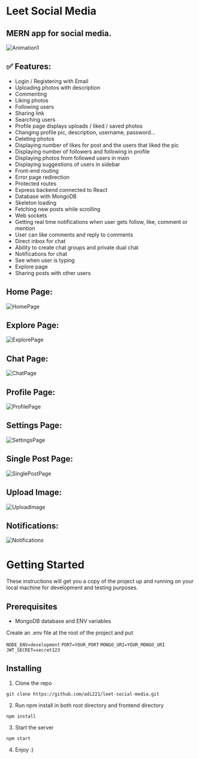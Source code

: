 # Leet Social Media

## MERN app for social media.

![Animation1](https://user-images.githubusercontent.com/34806925/126061695-30fca5aa-ec2d-43e9-8671-34451ad86dad.gif)

## ✅ Features:

- Login / Registering with Email
- Uploading photos with description
- Commenting
- Liking photos
- Following users
- Sharing link
- Searching users
- Profile page displays uploads / liked / saved photos
- Changing profile pic, description, username, password...
- Deleting photos
- Displaying number of likes for post and the users that liked the pic
- Displaying number of followers and following in profile
- Displaying photos from followed users in main
- Displaying suggestions of users in sidebar
- Front-end routing
- Error page redirection
- Protected routes
- Express backend connected to React
- Database with MongoDB
- Skeleton loading
- Fetching new posts while scrolling
- Web sockets
- Getting real time notifications when user gets follow, like, comment or mention
- User can like comments and reply to comments
- Direct inbox for chat
- Ability to create chat groups and private dual chat
- Notifications for chat
- See when user is typing
- Explore page
- Sharing posts with other users

## Home Page:

![HomePage](https://user-images.githubusercontent.com/34806925/126061709-35859048-0e46-4466-b0a5-a634742d3c4b.png)

## Explore Page:

![ExplorePage](https://user-images.githubusercontent.com/34806925/126061711-e9b9ca81-7990-4bdc-ab64-648ff3bbe94f.png)

## Chat Page:

![ChatPage](https://user-images.githubusercontent.com/34806925/126061843-151bfe77-02b2-4ee0-bc62-ab40c76948ca.png)

## Profile Page:

![ProfilePage](https://user-images.githubusercontent.com/34806925/126061716-d58e6118-7108-4438-af0f-1b7e9ded9867.png)

## Settings Page:

![SettingsPage](https://user-images.githubusercontent.com/34806925/126061717-93d702b5-deaf-475c-b169-1a15d4d8cd26.png)

## Single Post Page:

![SinglePostPage](https://user-images.githubusercontent.com/34806925/126061722-8b821f66-67aa-482f-baef-fd4dd7868884.png)

## Upload Image:

![UploadImage](https://user-images.githubusercontent.com/34806925/126061712-78c68597-d70a-4998-97d9-437611137091.png)

## Notifications:

![Notifications](https://user-images.githubusercontent.com/34806925/126061727-1d49fd21-03b8-42db-9e1a-21a4102c9740.png)

# Getting Started

These instructions will get you a copy of the project up and running on your local machine for development and testing purposes.

## Prerequisites

- MongoDB database and ENV variables

Create an .env file at the root of the project and put

`NODE_ENV=development`
`PORT=YOUR_PORT`
`MONGO_URI=YOUR_MONGO_URI`
`JWT_SECRET=secret123`

## Installing

1. Clone the repo

```
git clone https://github.com/adi221/leet-social-media.git
```

2. Run npm install in both root directory and frontend directory

```
npm install
```

3. Start the server

```
npm start
```

4. Enjoy :)
